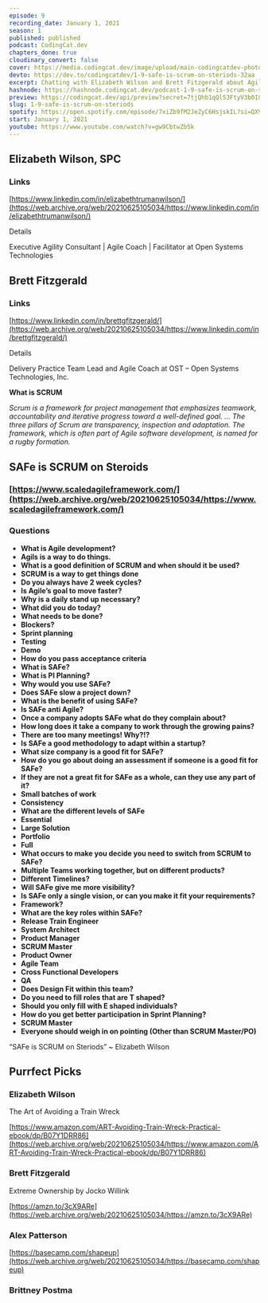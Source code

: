 ```yaml
---
episode: 9
recording_date: January 1, 2021
season: 1
published: published
podcast: CodingCat.dev
chapters_done: true
cloudinary_convert: false
cover: https://media.codingcat.dev/image/upload/main-codingcatdev-photo/wbq37lr4fezjporenhhh.png
devto: https://dev.to/codingcatdev/1-9-safe-is-scrum-on-steriods-32aa
excerpt: Chatting with Elizabeth Wilson and Brett Fitzgerald about Agile, SCRUM and SAFe practices when building products.
hashnode: https://hashnode.codingcat.dev/podcast-1-9-safe-is-scrum-on-steriods
preview: https://codingcat.dev/api/preview?secret=7tjQhb1qQlS3FtyV3b0I&selectionType=podcast&selectionSlug=1-9-safe-is-scrum-on-steriods&_id=f97a08acaf9f4840a484df95022612da
slug: 1-9-safe-is-scrum-on-steriods
spotify: https://open.spotify.com/episode/7xiZb9fM2JeZyC6HsjskIL?si=QXVo-V5JRnKSKDry9UcBhg
start: January 1, 2021
youtube: https://www.youtube.com/watch?v=gw9CbtwZbSk
---
```


## Elizabeth Wilson, SPC

### Links

[https://www.linkedin.com/in/elizabethtrumanwilson/](https://web.archive.org/web/20210625105034/https://www.linkedin.com/in/elizabethtrumanwilson/)

Details

Executive Agility Consultant | Agile Coach | Facilitator at Open Systems Technologies

## Brett Fitzgerald

### Links

[https://www.linkedin.com/in/brettgfitzgerald/](https://web.archive.org/web/20210625105034/https://www.linkedin.com/in/brettgfitzgerald/)

Details

Delivery Practice Team Lead and Agile Coach at OST – Open Systems Technologies, Inc.

**What is SCRUM**

_Scrum is a framework for project management that emphasizes teamwork, accountability and iterative progress toward a well-defined goal. … The three pillars of Scrum are transparency, inspection and adaptation. The framework, which is often part of Agile software development, is named for a rugby formation._

## SAFe is SCRUM on Steroids

### [https://www.scaledagileframework.com/](https://web.archive.org/web/20210625105034/https://www.scaledagileframework.com/)

### Questions

- **What is Agile development?**
- **Agils is a way to do things.**
- **What is a good definition of SCRUM and when should it be used?**
- **SCRUM is a way to get things done**
- **Do you always have 2 week cycles?**
- **Is Agile’s goal to move faster?**
- **Why is a daily stand up necessary?**
- **What did you do today?**
- **What needs to be done?**
- **Blockers?**
- **Sprint planning**
- **Testing**
- **Demo**
- **How do you pass acceptance criteria**
- **What is SAFe?**
- **What is PI Planning?**
- **Why would you use SAFe?**
- **Does SAFe slow a project down?**
- **What is the benefit of using SAFe?**
- **Is SAFe anti Agile?**
- **Once a company adopts SAFe what do they complain about?**
- **How long does it take a company to work through the growing pains?**
- **There are too many meetings! Why?!?**
- **Is SAFe a good methodology to adapt within a startup?**
- **What size company is a good fit for SAFe?**
- **How do you go about doing an assessment if someone is a good fit for SAFe?**
- **If they are not a great fit for SAFe as a whole, can they use any part of it?**
- **Small batches of work**
- **Consistency**
- **What are the different levels of SAFe**
- **Essential**
- **Large Solution**
- **Portfolio**
- **Full**
- **What occurs to make you decide you need to switch from SCRUM to SAFe?**
- **Multiple Teams working together, but on different products?**
- **Different Timelines?**
- **Will SAFe give me more visibility?**
- **Is SAFe only a single vision, or can you make it fit your requirements?**
- **Framework?**
- **What are the key roles within SAFe?**
- **Release Train Engineer**
- **System Architect**
- **Product Manager**
- **SCRUM Master**
- **Product Owner**
- **Agile Team**
- **Cross Functional Developers**
- **QA**
- **Does Design Fit within this team?**
- **Do you need to fill roles that are T shaped?**
- **Should you only fill with E shaped individuals?**
- **How do you get better participation in Sprint Planning?**
- **SCRUM Master**
- **Everyone should weigh in on pointing (Other than SCRUM Master/PO)**

“SAFe is SCRUM on Steriods” ~ Elizabeth Wilson

## Purrfect Picks

### Elizabeth Wilson

The Art of Avoiding a Train Wreck

[https://www.amazon.com/ART-Avoiding-Train-Wreck-Practical-ebook/dp/B07Y1DRR86](https://web.archive.org/web/20210625105034/https://www.amazon.com/ART-Avoiding-Train-Wreck-Practical-ebook/dp/B07Y1DRR86)

### Brett Fitzgerald

Extreme Ownership by Jocko Willink

[https://amzn.to/3cX9ARe](https://web.archive.org/web/20210625105034/https://amzn.to/3cX9ARe)

### Alex Patterson

[https://basecamp.com/shapeup](https://web.archive.org/web/20210625105034/https://basecamp.com/shapeup)

### Brittney Postma
